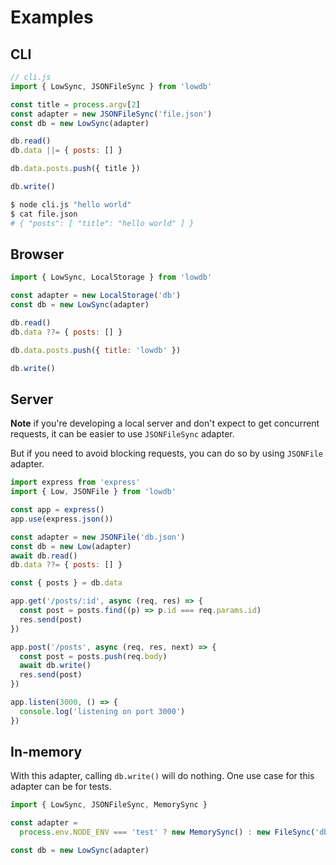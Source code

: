 # Examples

## CLI

```js
// cli.js
import { LowSync, JSONFileSync } from 'lowdb'

const title = process.argv[2]
const adapter = new JSONFileSync('file.json')
const db = new LowSync(adapter)

db.read()
db.data ||= { posts: [] }

db.data.posts.push({ title })

db.write()
```

```sh
$ node cli.js "hello world"
$ cat file.json
# { "posts": [ "title": "hello world" ] }
```

## Browser

```js
import { LowSync, LocalStorage } from 'lowdb'

const adapter = new LocalStorage('db')
const db = new LowSync(adapter)

db.read()
db.data ??= { posts: [] }

db.data.posts.push({ title: 'lowdb' })

db.write()
```

## Server

**Note** if you're developing a local server and don't expect to get concurrent requests, it can be easier to use `JSONFileSync` adapter.

But if you need to avoid blocking requests, you can do so by using `JSONFile` adapter.

```js
import express from 'express'
import { Low, JSONFile } from 'lowdb'

const app = express()
app.use(express.json())

const adapter = new JSONFile('db.json')
const db = new Low(adapter)
await db.read()
db.data ??= { posts: [] }

const { posts } = db.data

app.get('/posts/:id', async (req, res) => {
  const post = posts.find((p) => p.id === req.params.id)
  res.send(post)
})

app.post('/posts', async (req, res, next) => {
  const post = posts.push(req.body)
  await db.write()
  res.send(post)
})

app.listen(3000, () => {
  console.log('listening on port 3000')
})
```

## In-memory

With this adapter, calling `db.write()` will do nothing. One use case for this adapter can be for tests.

```js
import { LowSync, JSONFileSync, MemorySync }

const adapter =
  process.env.NODE_ENV === 'test' ? new MemorySync() : new FileSync('db.json')

const db = new LowSync(adapter)
```
